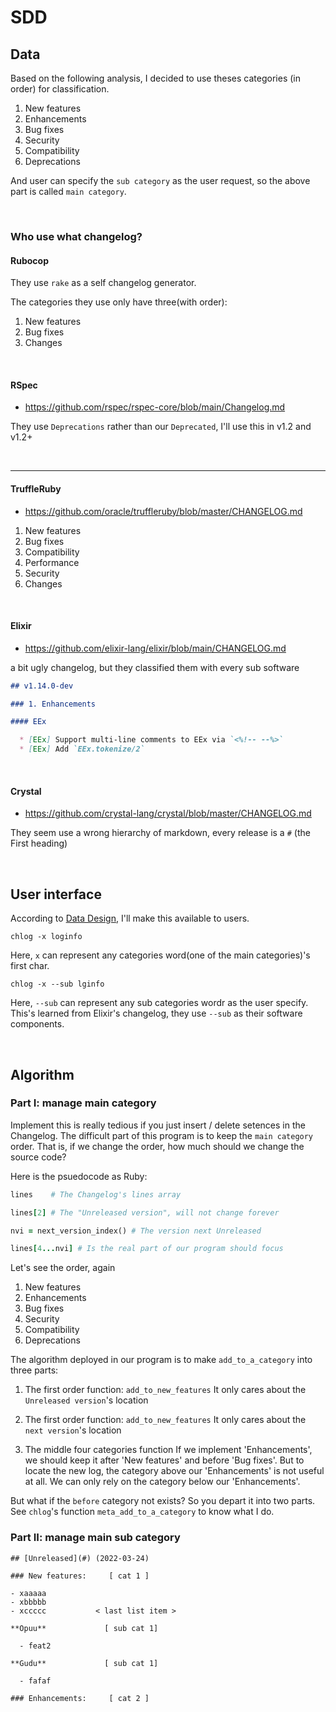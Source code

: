# SDD


## Data

Based on the following analysis, I decided to use theses categories (in order) for classification.

1. New features
2. Enhancements
3. Bug fixes
4. Security
5. Compatibility
6. Deprecations

And user can specify the `sub category` as the user request, so the above part is called `main category`.

<br>

###  Who use what changelog?

#### Rubocop

They use `rake` as a self changelog generator.

The categories they use only have three(with order):
1. New features
2. Bug fixes
3. Changes

<br>

#### RSpec

- https://github.com/rspec/rspec-core/blob/main/Changelog.md

They use `Deprecations` rather than our `Deprecated`, I'll use this in v1.2 and v1.2+

<br>

<hr>

#### TruffleRuby

- https://github.com/oracle/truffleruby/blob/master/CHANGELOG.md

1. New features
2. Bug fixes
3. Compatibility
4. Performance
5. Security
6. Changes

<br>

#### Elixir

- https://github.com/elixir-lang/elixir/blob/main/CHANGELOG.md

a bit ugly changelog, but they classified them with every sub software

```markdown
## v1.14.0-dev

### 1. Enhancements

#### EEx

  * [EEx] Support multi-line comments to EEx via `<%!-- --%>`
  * [EEx] Add `EEx.tokenize/2`
```

<br>

#### Crystal

- https://github.com/crystal-lang/crystal/blob/master/CHANGELOG.md

They seem use a wrong hierarchy of markdown, every release is a `#` (the First heading)


<br>

## User interface

According to [Data Design](#Data), I'll make this available to users.

```shell
chlog -x loginfo
```
Here, `x` can represent any categories word(one of the main categories)'s first char. 

```shell
chlog -x --sub lginfo
```
Here, `--sub` can represent any sub categories wordr as the user specify. This's learned from Elixir's changelog, they use `--sub` as their software components. 

<br>

## Algorithm

### Part I: manage main category

Implement this is really tedious if you just insert / delete setences in the Changelog. The difficult part of this program is to keep the `main category` order. That is, if we change the order, how much should we change the source code?

Here is the psuedocode as Ruby:
```ruby
lines    # The Changelog's lines array  

lines[2] # The "Unreleased version", will not change forever

nvi = next_version_index() # The version next Unreleased

lines[4...nvi] # Is the real part of our program should focus
```

Let's see the order, again
1. New features
2. Enhancements
3. Bug fixes
4. Security
5. Compatibility
6. Deprecations


The algorithm deployed in our program is to make `add_to_a_category` into three parts:
1. The first order function: `add_to_new_features`
  It only cares about the `Unreleased version`'s location

2. The first order function: `add_to_new_features`
  It only cares about the `next version`'s location

3. The middle four categories function
  If we implement 'Enhancements', we should keep it after 'New features' and before 'Bug fixes'. But to locate the new log, the category above our 'Enhancements' is not useful at all. We can only rely on the category below our 'Enhancements'. 
  
  But what if the `before` category not exists? So you depart it into two parts. See `chlog`'s function `meta_add_to_a_category` to know what I do.


### Part II: manage main sub category

```
## [Unreleased](#) (2022-03-24)

### New features:     [ cat 1 ]

- xaaaaa
- xbbbbb
- xccccc           < last list item >

**Opuu**             [ sub cat 1]

  - feat2

**Gudu**             [ sub cat 1]

  - fafaf

### Enhancements:     [ cat 2 ]
```


